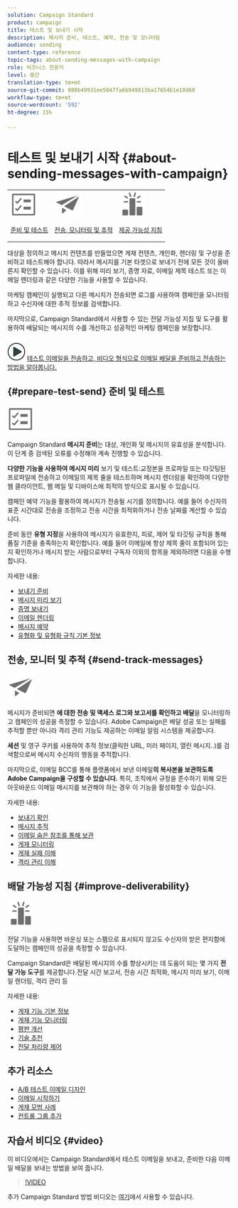```yaml
---
solution: Campaign Standard
product: campaign
title: 테스트 및 보내기 시작
description: 메시지 준비, 테스트, 예약, 전송 및 모니터링
audience: sending
content-type: reference
topic-tags: about-sending-messages-with-campaign
role: 비즈니스 전문가
level: 중간
translation-type: tm+mt
source-git-commit: 088b49931ee5047fa6b949813ba17654b1e10d60
workflow-type: tm+mt
source-wordcount: '592'
ht-degree: 15%

---
```



# 테스트 및 보내기 시작 {#about-sending-messages-with-campaign}

<table>
<tr>
<td><img src="assets/do-not-localize/icon_prepare.svg" width="60px"><p><a href="#prepare-test-send">준비 및 테스트</a></p></td>
<td><img src="assets/do-not-localize/icon_send.svg" width="60px"><p><a href="#send-track-messages">전송, 모니터링 및 추적</a></p></td>
<td><img src="assets/do-not-localize/icon_deliverability.svg" width="60px"><p><a href="#improve-deliverability">제공 가능성 지침</a></p></td></tr>
</table>

대상을 정의하고 메시지 컨텐츠를 만들었으면 게재 컨텐츠, 개인화, 렌더링 및 구성을 준비하고 테스트해야 합니다. 따라서 메시지를 기본 타겟으로 보내기 전에 모든 것이 올바른지 확인할 수 있습니다. 이를 위해 미리 보기, 증명 자료, 이메일 제목 테스트 또는 이메일 렌더링과 같은 다양한 기능을 사용할 수 있습니다.

마케팅 캠페인이 실행되고 다른 메시지가 전송되면 로그를 사용하여 캠페인을 모니터링하고 수신자에 대한 추적 정보를 검색합니다.

마지막으로, Campaign Standard에서 사용할 수 있는 전달 가능성 지침 및 도구를 활용하여 배달되는 메시지의 수를 개선하고 성공적인 마케팅 캠페인을 보장합니다.

![](assets/do-not-localize/how-to-video.png) [테스트 이메일을 전송하고, 비디오 형식으로 이메일 배달을 준비하고 전송하는 방법을 알아봅니다.](#video)

## {#prepare-test-send} 준비 및 테스트

<img src="assets/do-not-localize/icon_prepare.svg" width="60px">

Campaign Standard **메시지 준비**&#x200B;는 대상, 개인화 및 메시지의 유효성을 분석합니다. 이 단계 중 검색된 오류를 수정해야 계속 진행할 수 있습니다.

**다양한 기능을 사용하여 메시지 미리** 보기 및 테스트:교정본을 프로파일 또는 타깃팅된 프로파일에 전송하고 이메일의 제목 줄을 테스트하며 메시지 렌더링을 확인하여 다양한 웹 클라이언트, 웹 메일 및 디바이스에 최적의 방식으로 표시될 수 있습니다.

캠페인 예약 기능을 활용하여 메시지가 전송될 시기를 정의합니다. 예를 들어 수신자의 표준 시간대로 전송을 조정하고 전송 시간을 최적화하거나 전송 날짜를 계산할 수 있습니다.

준비 동안 **유형 지정**&#x200B;을 사용하여 메시지가 유효한지, 피로, 제어 및 타깃팅 규칙을 통해 품질 기준을 충족하는지 확인합니다. 예를 들어 이메일에 항상 제목 줄이 포함되어 있는지 확인하거나 메시지 받는 사람으로부터 구독자 이외의 항목을 제외하려면 다음을 수행합니다.

자세한 내용:

* [보내기 준비](../../sending/using/preparing-the-send.md)
* [메시지 미리 보기](../../sending/using/previewing-messages.md)
* [증명 보내기](../../sending/using/sending-proofs.md)
* [이메일 렌더링](../../sending/using/email-rendering.md)
* [메시지 예약](../../sending/using/about-scheduling-messages.md)
* [유형화 및 유형화 규칙 기본 정보](../../sending/using/about-typology-rules.md)

## 전송, 모니터 및 추적 {#send-track-messages}

<img src="assets/do-not-localize/icon_send.svg"  width="60px">

메시지가 준비되면 **에 대한 전송 및 액세스 로그와 보고서를 확인하고 배달**&#x200B;을 모니터링하고 캠페인의 성공을 측정할 수 있습니다. Adobe Campaign은 배달 성공 또는 실패를 추적할 뿐만 아니라 격리 관리 기능도 제공하는 이메일 알림 시스템을 제공합니다.

**세션** 및 영구 쿠키를 사용하여 추적 정보(클릭한 URL, 미러 페이지, 열린 메시지..)를 검색함으로써 메시지 수신자의 행동을 추적합니다.

마지막으로, 이메일 BCC를 통해 플랫폼에서 보낸 이메일&#x200B;**의 복사본을 보관하도록 Adobe Campaign을 구성할 수 있습니다.** 특히, 조직에서 규정을 준수하기 위해 모든 아웃바운드 이메일 메시지를 보관해야 하는 경우 이 기능을 활성화할 수 있습니다.

자세한 내용:

* [보내기 확인](../../sending/using/confirming-the-send.md)
* [메시지 추적](../../sending/using/tracking-messages.md)
* [이메일 숨은 참조를 통해 보관](../../sending/using/archiving.md)
* [게재 모니터링](../../sending/using/monitoring-a-delivery.md)
* [게재 실패 이해](../../sending/using/understanding-delivery-failures.md)
* [격리 관리 이해](../../sending/using/understanding-quarantine-management.md)

## 배달 가능성 지침 {#improve-deliverability}

<img src="assets/do-not-localize/icon_deliverability.svg"  width="60px">

전달 기능을 사용하면 바운싱 또는 스팸으로 표시되지 않고도 수신자의 받은 편지함에 도달하는 캠페인의 성공을 측정할 수 있습니다.

Campaign Standard은 배달된 메시지의 수를 향상시키는 데 도움이 되는 몇 가지 **전달 가능 도구**&#x200B;를 제공합니다.전달 시간 보고서, 전송 시간 최적화, 메시지 미리 보기, 이메일 렌더링, 격리 관리 등

자세한 내용:

* [게재 기능 기본 정보](../../sending/using/about-deliverability.md)
* [게재 기능 모니터링](../../sending/using/monitor-deliverability.md)
* [평판 개선](../../sending/using/improving-reputation.md)
* [기술 추천](../../sending/using/technical-recommendations.md)
* [전달 처리량 제어](../../reporting/using/delivery-throughput.md)

## 추가 리소스

* [A/B 테스트 이메일 디자인](../../channels/using/designing-an-a-b-test-email.md)
* [이메일 시작하기](https://helpx.adobe.com/kr/campaign/kb/acs-get-started-with-emails.html)
* [게재 모범 사례](../../sending/using/delivery-best-practices.md)
* [컨트롤 그룹 추가](../../sending/using/control-group.md)

## 자습서 비디오 {#video}

이 비디오에서는 Campaign Standard에서 테스트 이메일을 보내고, 준비한 다음 이메일 배달을 보내는 방법을 보여 줍니다.

>[!VIDEO](https://video.tv.adobe.com/v/24013/)

추가 Campaign Standard 방법 비디오는 [여기](https://experienceleague.adobe.com/docs/campaign-standard-learn/tutorials/overview.html?lang=ko)에서 사용할 수 있습니다.
